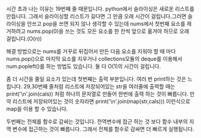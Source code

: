 시간 초과 나는 이유는 19번째 줄 때문입니다. python에서 슬라이싱은 새로운 리스트를 만듭니다. 그래서 슬라이싱할 리스트가 길다면 그 만큼 오래 시간이 걸립니다.그러면 슬라이싱을 안쓰고 pop을 쓰면 되지 않나 생각할 수 있는데  nums에서 첫번째 요소를 제거하려고 nums.pop(0)을 쓰는 것도 모든 요소를 한 칸씩 앞으로 옮겨야 하므로 오래 걸립니다.(O(n))

해결 방법으로는 nums를 거꾸로 뒤집어서 만든 다음 요소를 지워야 할 때 마다 nums.pop()으로 마지막 요소를 지우거나 collections모듈의 deque를 이용해서 num.popleft()를 하는 방법도 있습니다. 둘 다 O(1)의 시간이 걸립니다.

좀 더 시간을 줄일 요소가 있는데 첫번째는 출력 부분입니다. 여러 번 print하는 것은 느립니다. 29,30번째 줄처럼 리스트에 저장되어있는 str을 여러줄에 출력할 때는 print('\n'.join(cals)) 처럼 하나의 문자열로 만들어 한번에 출력 하는 것이 빠릅니다. 만약 리스트에 저장되어있는 것이 숫자라면 print('\n'.join(map(str,cals))) 이런식으로 map을 이용 할 수 있습니다.

두번째는 전체를 함수로 감싸는 것입니다. 전역변수에 접근 하는 것 보다 함수 내부의 지역 변수에 접근하는 것이 빠릅니다. 그래서 전체를 함수로 감싸면 더 빠르게 실행됩니다.
